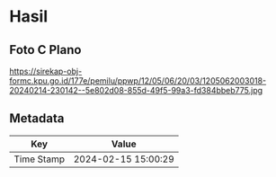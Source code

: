 # Hasil

## Foto C Plano

https://sirekap-obj-formc.kpu.go.id/177e/pemilu/ppwp/12/05/06/20/03/1205062003018-20240214-230142--5e802d08-855d-49f5-99a3-fd384bbeb775.jpg


## Metadata

| Key        | Value               |
| ---------- | ------------------- |
| Time Stamp | 2024-02-15 15:00:29 |



